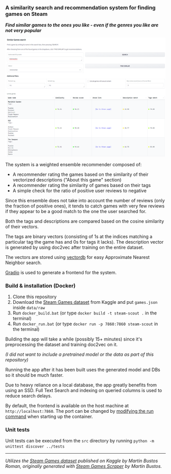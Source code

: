 ### A similarity search and recommendation system for finding games on Steam

***Find similar games to the ones you like - even if the genres you like are not very popular***

![image](docs/screenshot_light.PNG)

The system is a weighted ensemble recommender composed of:
- A recommender rating the games based on the similarity of their vectorized descriptions ("About this game" section)
- A recommender rating the similarity of games based on their tags
- A simple check for the ratio of positive user reviews to negative

Since this ensemble does not take into account the number of reviews (only the fraction of positive ones), it tends to catch games with very few reviews if they appear to be a good match to the one the user searched for.

Both the tags and descriptions are compared based on the cosine similarity of their vectors. 

The tags are binary vectors (consisting of 1s at the indices matching a particular tag the game has and 0s for tags it lacks). The description vector is generated by using doc2vec after training on the entire dataset.

The vectors are stored using [vectordb](https://github.com/jina-ai/vectordb/) for easy Approximate Nearest Neighbor search.

[Gradio](https://github.com/gradio-app/gradio) is used to generate a frontend for the system.

### Build & installation (Docker)

1. Clone this repository
2. Download the [Steam Games dataset](https://www.kaggle.com/datasets/fronkongames/steam-games-dataset) from Kaggle and put `games.json` inside `data/raw`
3. Run `docker_build.bat` (or type `docker build -t steam-scout .` in the terminal)
4. Run `docker_run.bat` (or type `docker run -p 7860:7860 steam-scout` in the terminal)

Building the app will take a while (possibly 15+ minutes) since it's preprocessing the dataset and training doc2vec on it.

*(I did not want to include a pretrained model or the data as part of this repository)*

Running the app after it has been built uses the generated model and DBs so it should be much faster.

Due to heavy reliance on a local database, the app greatly benefits from using an SSD. Full Text Search and indexing on queried columns is used to reduce search delays.

By default, the frontend is available on the host machine at `http://localhost:7860`. The port can be changed by [modifying the run command](https://docs.docker.com/network/#published-ports) when starting up the container.

### Unit tests

Unit tests can be executed from the `src` directory by running `python -m unittest discover ../tests`

---

*Utilizes the [Steam Games dataset](https://www.kaggle.com/datasets/fronkongames/steam-games-dataset) published on Kaggle by Martin Bustos Roman, originally generated with [Steam Games Scraper](https://github.com/FronkonGames/Steam-Games-Scraper) by Martin Bustos.*